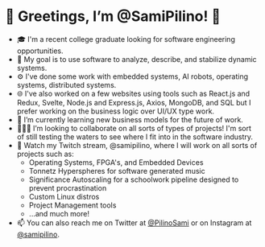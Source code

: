 # 👋 Greetings, I’m @SamiPilino! 🤝
- 🎓 I'm a recent college graduate looking for software engineering opportunities.
- 🥅 My goal is to use software to analyze, describe, and stabilize dynamic systems.
- ⚙️ I've done some work with embedded systems, AI robots, operating systems, distributed systems.
- 🌐 I've also worked on a few websites using tools such as React.js and Redux, Svelte, Node.js and Express.js, Axios, MongoDB, and SQL but I prefer working on the business logic over UI/UX type work.
- 🌱 I’m currently learning new business models for the future of work.
- 👨🏾‍💻 I’m looking to collaborate on all sorts of types of projects! I'm sort of still testing the waters to see where I fit into in the software industry.
- 👀 Watch my Twitch stream, @samipilino, where I will work on all sorts of projects such as:
  - Operating Systems, FPGA's, and Embedded Devices
  - Tonnetz Hyperspheres for software generated music
  - Significance Autoscaling for a schoolwork pipeline designed to prevent procrastination
  - Custom Linux distros
  - Project Management tools
  - ...and much more!
- 📫 You can also reach me on Twitter at [@PilinoSami][twitter] or on Instagram at [@samipilino][instagram].

<!-- Links -->
[twitter]: https://twitter.com/PilinoSami "Twitter Profile"
[instagram]: https://www.instagram.com/samipilino/ "Instagram Profile"
